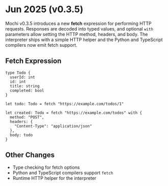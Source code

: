 # Jun 2025 (v0.3.5)

Mochi v0.3.5 introduces a new **fetch** expression for performing HTTP requests.
Responses are decoded into typed values, and optional `with` parameters allow
setting the HTTP method, headers, and body. The interpreter ships with a simple
HTTP helper and the Python and TypeScript compilers now emit fetch support.

## Fetch Expression

```mochi
type Todo {
  userId: int
  id: int
  title: string
  completed: bool
}

let todo: Todo = fetch "https://example.com/todos/1"

let created: Todo = fetch "https://example.com/todos" with {
  method: "POST",
  headers: {
    "Content-Type": "application/json"
  },
  body: todo
}
```

## Other Changes

- Type checking for fetch options
- Python and TypeScript compilers support `fetch`
- Runtime HTTP helper for the interpreter
